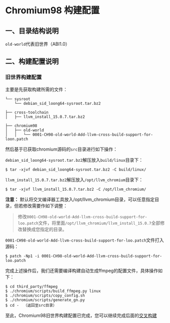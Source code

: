 # Chromium98 构建配置

## 一、目录结构说明

`old-world`代表旧世界（ABI1.0）

## 二、构建配置说明

### 旧世界构建配置

主要是先获取构建所需的文件：

```
└── sysroot
    └── debian_sid_loong64-sysroot.tar.bz2

├── cross-toolchain
│   ├── llvm_install_15.0.7.tar.bz2

├── chromium98
│   ├── old-world
│   │   └── 0001-CH98-old-world-Add-llvm-cross-build-support-for-loon.patch
```

然后基于已获取chromium源码的`src`目录进行如下操作：

`debian_sid_loong64-sysroot.tar.bz2`解压放入`build/linux`目录下：

```shell
$ tar -xjvf debian_sid_loong64-sysroot.tar.bz2 -C build/linux/
```

`llvm_install_15.0.7.tar.bz2`解压放入`/opt/llvm_chromium`目录下：

```shell
$ tar -xjvf llvm_install_15.0.7.tar.bz2 -C /opt/llvm_chromium/
```

**注意：** 默认将交叉编译器工具放入/opt/llvm_chromium目录，可以任意指定目录，但若修改需要作如下调整：

> 修改`0001-CH98-old-world-Add-llvm-cross-build-support-for-loo.patch`文件，将里面`/opt/llvm_chromium/llvm_install_15.0.7`全部修改替换成您指定的目录。

`0001-CH98-old-world-Add-llvm-cross-build-support-for-loo.patch`文件打入源码：

```shell
$ patch -Np1 -i 0001-CH98-old-world-Add-llvm-cross-build-support-for-loo.patch
```

完成上述操作后，我们还需要编译构建自动生成ffmpeg的配置文件，具体操作如下：


```shell
$ cd third_party/ffmpeg
$ ./chromium/scripts/build_ffmpeg.py linux
$ ./chromium/scripts/copy_config.sh
$ ./chromium/scripts/generate_gn.py
$ cd -  （返回至src目录）
```

至此，Chromium98旧世界构建配置已完成，您可以继续完成后面的[交叉构建](../#三构建配置)

